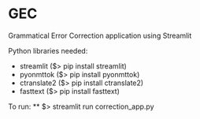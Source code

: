 # GEC
Grammatical Error Correction application using Streamlit 

Python libraries needed:
* streamlit ($> pip install streamlit)
* pyonmttok ($> pip install pyonmttok)
* ctranslate2 ($> pip install ctranslate2)
* fasttext ($> pip install fasttext)

To run:
** $> streamlit run correction_app.py 

